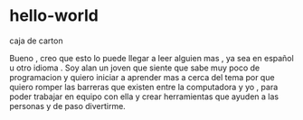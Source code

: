 # hello-world
caja de carton
 
 Bueno , creo que esto lo puede llegar a leer alguien mas , ya sea en español u otro idioma . Soy alan un joven que siente que sabe muy poco de programacion y quiero iniciar a aprender mas a cerca del tema por que quiero romper las barreras que existen entre la computadora y yo , para poder trabajar en equipo con ella y crear herramientas que ayuden a las personas y de paso divertirme.
